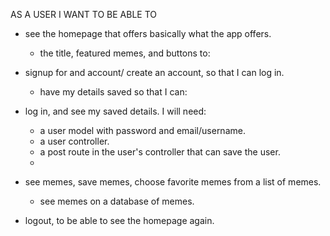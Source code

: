 AS A USER I WANT TO BE ABLE TO

- see the homepage that offers basically what the app offers.
    - the title, featured memes, and buttons to:
- signup for and account/ create an account, so that I can log in.
    - have my details saved so that I can:
- log in, and see my saved details. I will need:
    - a user model with password and email/username.
    - a user controller.
    - a post route in the user's controller that can save the user.
    -
- see memes, save memes, choose favorite memes from a list of memes.
    - see memes on a database of memes.

- logout, to be able to see the homepage again. 
  >
